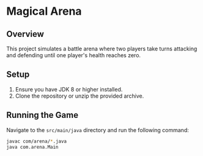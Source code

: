 # Magical Arena

## Overview
This project simulates a battle arena where two players take turns attacking and defending until one player's health reaches zero.

## Setup
1. Ensure you have JDK 8 or higher installed.
2. Clone the repository or unzip the provided archive.

## Running the Game
Navigate to the `src/main/java` directory and run the following command:
```bash
javac com/arena/*.java
java com.arena.Main

